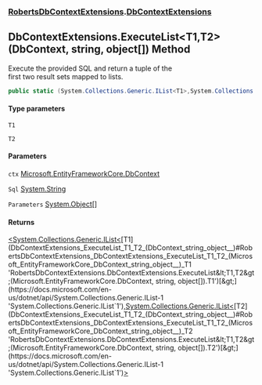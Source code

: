 ### [RobertsDbContextExtensions](RobertsDbContextExtensions 'RobertsDbContextExtensions').[DbContextExtensions](DbContextExtensions 'RobertsDbContextExtensions.DbContextExtensions')
## DbContextExtensions.ExecuteList&lt;T1,T2&gt;(DbContext, string, object[]) Method
Execute the provided SQL and return a tuple of the   
first two result sets mapped to lists.  
```csharp
public static (System.Collections.Generic.IList<T1>,System.Collections.Generic.IList<T2>) ExecuteList<T1,T2>(this Microsoft.EntityFrameworkCore.DbContext ctx, string Sql, params object[] Parameters);
```
#### Type parameters
<a name='RobertsDbContextExtensions_DbContextExtensions_ExecuteList_T1_T2_(Microsoft_EntityFrameworkCore_DbContext_string_object__)_T1'></a>
`T1`  
  
<a name='RobertsDbContextExtensions_DbContextExtensions_ExecuteList_T1_T2_(Microsoft_EntityFrameworkCore_DbContext_string_object__)_T2'></a>
`T2`  
  
#### Parameters
<a name='RobertsDbContextExtensions_DbContextExtensions_ExecuteList_T1_T2_(Microsoft_EntityFrameworkCore_DbContext_string_object__)_ctx'></a>
`ctx` [Microsoft.EntityFrameworkCore.DbContext](https://docs.microsoft.com/en-us/dotnet/api/Microsoft.EntityFrameworkCore.DbContext 'Microsoft.EntityFrameworkCore.DbContext')  
  
<a name='RobertsDbContextExtensions_DbContextExtensions_ExecuteList_T1_T2_(Microsoft_EntityFrameworkCore_DbContext_string_object__)_Sql'></a>
`Sql` [System.String](https://docs.microsoft.com/en-us/dotnet/api/System.String 'System.String')  
  
<a name='RobertsDbContextExtensions_DbContextExtensions_ExecuteList_T1_T2_(Microsoft_EntityFrameworkCore_DbContext_string_object__)_Parameters'></a>
`Parameters` [System.Object](https://docs.microsoft.com/en-us/dotnet/api/System.Object 'System.Object')[[]](https://docs.microsoft.com/en-us/dotnet/api/System.Array 'System.Array')  
  
#### Returns
[&lt;](https://docs.microsoft.com/en-us/dotnet/api/System.ValueTuple 'System.ValueTuple')[System.Collections.Generic.IList&lt;](https://docs.microsoft.com/en-us/dotnet/api/System.Collections.Generic.IList-1 'System.Collections.Generic.IList`1')[T1](DbContextExtensions_ExecuteList_T1_T2_(DbContext_string_object__)#RobertsDbContextExtensions_DbContextExtensions_ExecuteList_T1_T2_(Microsoft_EntityFrameworkCore_DbContext_string_object__)_T1 'RobertsDbContextExtensions.DbContextExtensions.ExecuteList&lt;T1,T2&gt;(Microsoft.EntityFrameworkCore.DbContext, string, object[]).T1')[&gt;](https://docs.microsoft.com/en-us/dotnet/api/System.Collections.Generic.IList-1 'System.Collections.Generic.IList`1')[,](https://docs.microsoft.com/en-us/dotnet/api/System.ValueTuple 'System.ValueTuple')[System.Collections.Generic.IList&lt;](https://docs.microsoft.com/en-us/dotnet/api/System.Collections.Generic.IList-1 'System.Collections.Generic.IList`1')[T2](DbContextExtensions_ExecuteList_T1_T2_(DbContext_string_object__)#RobertsDbContextExtensions_DbContextExtensions_ExecuteList_T1_T2_(Microsoft_EntityFrameworkCore_DbContext_string_object__)_T2 'RobertsDbContextExtensions.DbContextExtensions.ExecuteList&lt;T1,T2&gt;(Microsoft.EntityFrameworkCore.DbContext, string, object[]).T2')[&gt;](https://docs.microsoft.com/en-us/dotnet/api/System.Collections.Generic.IList-1 'System.Collections.Generic.IList`1')[&gt;](https://docs.microsoft.com/en-us/dotnet/api/System.ValueTuple 'System.ValueTuple')  
